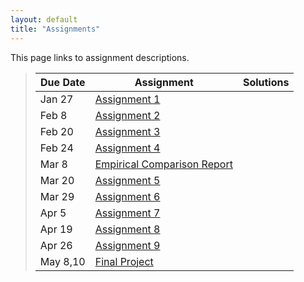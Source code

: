 ```yaml
---
layout: default
title: "Assignments"
---
```


This page links to assignment descriptions.

> Due Date |                Assignment                                | Solutions |
> -------- | -------------------------------------------------------- | --------- |
> Jan 27   | [Assignment 1](../assign/assign01.html)                  | <!-- [Assignment 1 solutions](../assign/sol/assign01sol.pdf) --> |
> Feb 8    | [Assignment 2](../assign/assign02.html)                  | <!-- [Assignment 2 solutions](../assign/sol/assign02sol.pdf) --> |
> Feb 20   | [Assignment 3](../assign/assign03.html)                  | <!-- [Assignment 3 solutions](../assign/sol/assign03sol.pdf) --> |
> Feb 24   | [Assignment 4](../assign/assign04.html)                  | <!-- [Assignment 4 solutions](../assign/sol/assign04sol.pdf) --> |
> Mar 8    | [Empirical Comparison Report](../assign/emp_comp.html)   |           |
> Mar 20   | [Assignment 5](../assign/assign05.html)                  | <!-- [Assignment 5 solutions](../assign/sol/assign05sol.pdf) --> |
> Mar 29   | [Assignment 6](../assign/assign06.html)                  | <!-- [Assignment 6 solutions](../assign/sol/assign06sol.pdf) --> |
> Apr 5    | [Assignment 7](../assign/assign07.html)                  | <!-- [Assignment 7 solutions](../assign/sol/assign07sol.pdf) --> |
> Apr 19   | [Assignment 8](../assign/assign08.html)                  | <!-- [Assignment 8 solutions](../assign/sol/assign08sol.pdf) --> |
> Apr 26   | [Assignment 9](../assign/assign09.html)                  | <!-- [Assignment 9 solutions](../assign/sol/assign09sol.pdf) --> |
> May 8,10 | [Final Project](../assign/finalproj.html)                |           |
